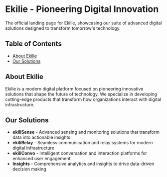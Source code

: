 # Ekilie - Pioneering Digital Innovation

The official landing page for Ekilie, showcasing our suite of advanced digital solutions designed to transform tomorrow's technology.

## Table of Contents

- [About Ekilie](#about-ekilie)
- [Our Solutions](#our-solutions)

## About Ekilie

Ekilie is a modern digital platform focused on pioneering innovative solutions that shape the future of technology. We specialize in developing cutting-edge products that transform how organizations interact with digital infrastructure.

## Our Solutions

- **ekiliSense** - Advanced sensing and monitoring solutions that transform data into actionable insights
- **ekiliRelay** - Seamless communication and relay systems for modern digital infrastructure
- **ekiliConvo** - Intelligent conversation and interaction platforms for enhanced user engagement
- **Insights** - Comprehensive analytics and insights to drive data-driven decision making